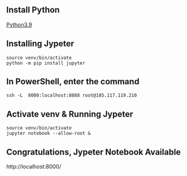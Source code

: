 ## Install Python
[Python3.9](https://github.com/6a16ec/instructions/tree/main/python3.9)

## Installing Jypeter
```
source venv/bin/activate
python -m pip install jupyter
```

## In PowerShell, enter the command
```
ssh -L  8000:localhost:8888 root@185.117.119.210
```

## Activate venv & Running Jypeter
```
source venv/bin/activate
jupyter notebook --allow-root &
```

## Congratulations, Jypeter Notebook Available
http://localhost:8000/
